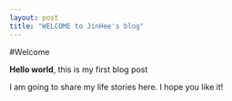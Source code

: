 ```yaml
---
layout: post
title: "WELCOME to JinHee's blog"
---
```


#Welcome

**Hello world**, this is my first blog post

I am going to share my life stories here.
I hope you like it!
